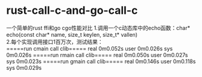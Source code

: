 # rust-call-c-and-go-call-c
一个简单的rust ffi和go cgo性能对比
1.调用一个c动态库中的echo函数：char* echo(const char* name, size_t keylen, size_t* vallen)
<br>2.每个实现调用接口1百万次，测试结果：
<br>=====run cmain call clib=====
real    0m0.052s
user    0m0.026s
sys     0m0.026s
=====run rmain call clib=====
real    0m0.050s
user    0m0.027s
sys     0m0.023s
=====run gmain call clib=====
real    0m0.146s
user    0m0.118s
sys     0m0.029s


